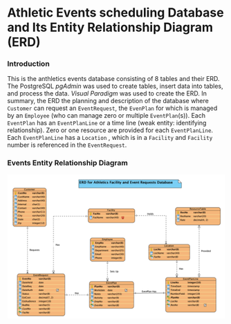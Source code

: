 # Athletic Events scheduling Database and Its Entity Relationship Diagram (ERD)

### Introduction

This is the anthletics events database consisting of 8 tables and their ERD. The PostgreSQL *pgAdmin* was used to create tables, insert data into tables, and process the data. *Visual Paradigm* was used to create the ERD. In summary, the ERD the planning and description of the database where `Customer` can request an `EventRequest`, the `EvenPlan` for which is managed by an `Employee` (who can manage zero or multiple `EventPlan`(s)). Each `EventPlan` has an `EventPlanLine` or a time line (weak entity: identifying relationship). Zero or one resource are provided for each `EventPlanLine`. Each `EventPlanLine` has a `Location` , which is in a `Facility` and `Facility` number is referenced in the `EventRequest`.


### Events Entity Relationship Diagram

<img src="/ERD/ERD.png" width="700">